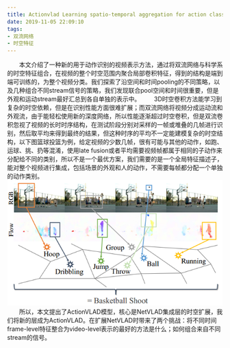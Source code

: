 ```yaml
---
title: Actionvlad Learning spatio-temporal aggregation for action classification (CVPR 2017)
date: 2019-11-05 22:09:10
tags:
- 双流网络
- 时空特征
---
```

&emsp;&emsp;本文介绍了一种新的用于动作识别的视频表示方法，通过将双流网络与科学系的时空特征组合，在视频的整个时空范围内聚合局部卷积特征，得到的结构是端到端可训练的，为整个视频分类。我们探索了沿空间和时间pooling的不同策略，以及几种组合不同stream信号的策略，我们发现联合pool空间和时间很重要，但是外观和运动stream最好汇总到各自单独的表示中。
&emsp;&emsp;3D时空卷积方法能学习到复杂的时空依赖，但是在识别性能方面很难扩展；而双流网络将视频分成运动流和外观流，由于能轻松使用新的深度网络，所以性能逐渐超过时空卷积，但是双流卷积忽视了视频的长时时序结构，在测试阶段分别对采样的一帧或堆叠的几帧进行识别，然后取平均来得到最终的结果，但这种时序的平均不一定能建模复杂的时空结构，以下图篮球投篮为例，给定视频的少数几帧，很有可能与其他的动作，如跑、运球、挑、扔等混淆，使用late fusion或者平均需要视频帧都属于相同的子动作来分配给不同的类别，所以不是一个最优方案，我们需要的是一个全局特征描述子，能对整个视频进行集成，包括场景的外观和人的动作，不需要每帧都分配一个单独的动作类别。
![](/images/VLAD/fig_basket.png "")
&emsp;&emsp;所以，本文提出了ActionVLAD模型，核心是NetVLAD集成层的时空扩展，我们将新的层成为ActionVLAD。在扩展NetVLAD时带来了两个挑战：将不同时间frame-level特征整合为video-level表示的最好的方法是什么；如何组合来自不同stream的信号。
&emsp;&emsp;
&emsp;&emsp;
&emsp;&emsp;
&emsp;&emsp;
&emsp;&emsp;
&emsp;&emsp;
&emsp;&emsp;
&emsp;&emsp;
&emsp;&emsp;
&emsp;&emsp;
&emsp;&emsp;
&emsp;&emsp;
&emsp;&emsp;
&emsp;&emsp;
&emsp;&emsp;
&emsp;&emsp;
&emsp;&emsp;
&emsp;&emsp;
&emsp;&emsp;
&emsp;&emsp;
&emsp;&emsp;
&emsp;&emsp;
